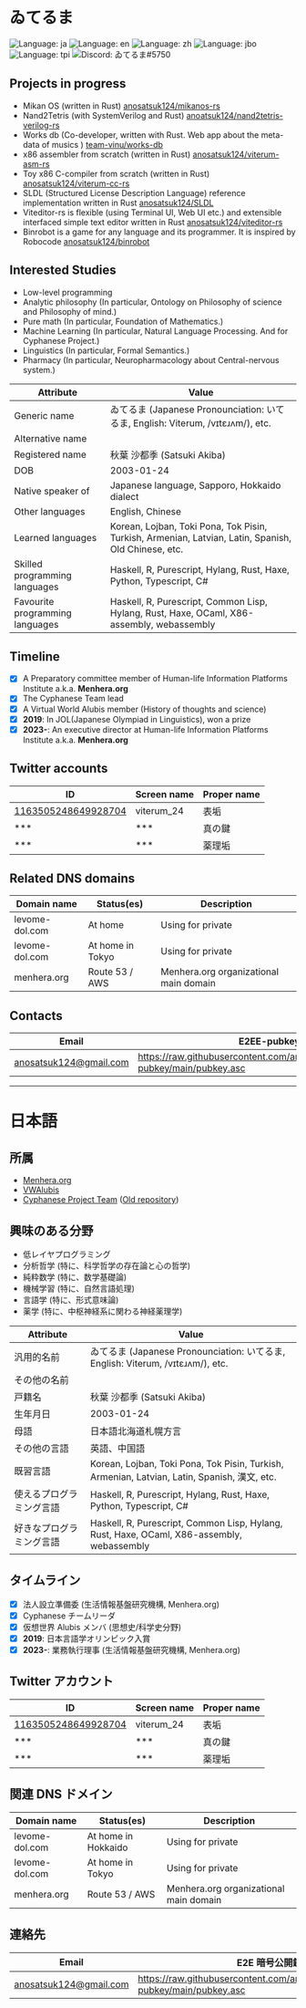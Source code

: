 # ゐてるま

![Language: ja](https://img.shields.io/badge/lang-ja-pink)
![Language: en](https://img.shields.io/badge/lang-en-purple)
![Language: zh](https://img.shields.io/badge/lang-zh-purple)
![Language: jbo](https://img.shields.io/badge/lang-jbo-purple)
![Language: tpi](https://img.shields.io/badge/lang-tpi-purple)
![Discord: ゐてるま#5750](https://img.shields.io/static/v1?label=Discord&message=ゐてるま%235750&color=ca97bf)

## Projects in progress

- Mikan OS (written in Rust) [anosatsuk124/mikanos-rs](https://github.com/anosatsuk124/mikanos-rs)
- Nand2Tetris (with SystemVerilog and Rust) [anoatsuk124/nand2tetris-verilog-rs](https://github.com/anosatsuk124/nand2tetris-verilog-rs)
- Works db (Co-developer, written with Rust. Web app about the meta-data of musics ) [team-vinu/works-db](https://github.com/team-vinu/works-db)
- x86 assembler from scratch (written in Rust) [anosatsuk124/viterum-asm-rs](https://github.com/anosatsuk124/viterum-asm-rs)
- Toy x86 C-compiler from scratch (written in Rust) [anosatsuk124/viterum-cc-rs](https://github.com/anosatsuk124/viterum-cc-rs)
- SLDL (Structured License Description Language) reference implementation written in Rust [anosatsuk124/SLDL](https://github.com/anosatsuk124/SLDL)
- Viteditor-rs is flexible (using Terminal UI, Web UI etc.) and extensible interfaced simple text editor written in Rust [anosatsuk124/viteditor-rs](https://github.com/anosatsuk124/viteditor-rs)
- Binrobot is a game for any language and its programmer. It is inspired by Robocode [anosatsuk124/binrobot](https://github.com/anosatsuk124/binrobot)

## Interested Studies

- Low-level programming
- Analytic philosophy (In particular, Ontology on Philosophy of science and Philosophy of mind.)
- Pure math (In particular, Foundation of Mathematics.)
- Machine Learning (In particular, Natural Language Processing. And for Cyphanese Project.)
- Linguistics (In particular, Formal Semantics.)
- Pharmacy (In particular, Neuropharmacology about Central-nervous system.)

| Attribute                       | Value                                                                                               |
| ------------------------------- | --------------------------------------------------------------------------------------------------- |
| Generic name                    | ゐてるま (Japanese Pronounciation: いてるま, English: Viterum, /vɪtɛɹʌm/), etc.                     |
| Alternative name                |                                                                                                     |
| Registered name                 | 秋葉 沙都季 (Satsuki Akiba)                                                                         |
| DOB                             | 2003-01-24                                                                                          |
| Native speaker of               | Japanese language, Sapporo, Hokkaido dialect                                                        |
| Other languages                 | English, Chinese                                                                                    |
| Learned languages               | Korean, Lojban, Toki Pona, Tok Pisin, Turkish, Armenian, Latvian, Latin, Spanish, Old Chinese, etc. |
| Skilled programming languages   | Haskell, R, Purescript, Hylang, Rust, Haxe, Python, Typescript, C#                                  |
| Favourite programming languages | Haskell, R, Purescript, Common Lisp, Hylang, Rust, Haxe, OCaml, X86-assembly, webassembly           |

## Timeline

- [x] A Preparatory committee member of Human-life Information Platforms Institute a.k.a. **Menhera.org**
- [x] The Cyphanese Team lead
- [x] A Virtual World Alubis member (History of thoughts and science)
- [x] **2019**: In JOL(Japanese Olympiad in Linguistics), won a prize
- [x] **2023-**: An executive director at Human-life Information Platforms Institute a.k.a. **Menhera.org**

## Twitter accounts

| ID                                                    | Screen name | Proper name |
| ----------------------------------------------------- | ----------- | ----------- |
| [1163505248649928704](https://twitter.com/viterum_24) | viterum_24  | 表垢        |
| \*\*\*                                                | \*\*\*      | 真の鍵      |
| \*\*\*                                                | \*\*\*      | 薬理垢      |

## Related DNS domains

| Domain name    | Status(es)       | Description                            |
| -------------- | ---------------- | -------------------------------------- |
| levome-dol.com | At home          | Using for private                      |
| levome-dol.com | At home in Tokyo | Using for private                      |
| menhera.org    | Route 53 / AWS   | Menhera.org organizational main domain |

## Contacts

| Email                    | E2EE-pubkey                                                                   |
| ------------------------ | ----------------------------------------------------------------------------- |
| <anosatsuk124@gmail.com> | https://raw.githubusercontent.com/anosatsuk124/Openpgp-pubkey/main/pubkey.asc |

---

# 日本語

## 所属

- [Menhera.org](https://www.menhera.org)
- [VWAlubis](https://pianists.github.io/PsMemoBlog/conworld/)
- [Cyphanese Project Team](https://github.com/anosatsuk124/Cyphanese) ([Old repository](https://github.com/anosatsuk124/Cyphanese-archived))

## 興味のある分野

- 低レイヤプログラミング
- 分析哲学 (特に、科学哲学の存在論と心の哲学)
- 純粋数学 (特に、数学基礎論)
- 機械学習 (特に、自然言語処理)
- 言語学 (特に、形式意味論)
- 薬学 (特に、中枢神経系に関わる神経薬理学)

| Attribute                | Value                                                                                        |
| ------------------------ | -------------------------------------------------------------------------------------------- |
| 汎用的名前               | ゐてるま (Japanese Pronounciation: いてるま, English: Viterum, /vɪtɛɹʌm/), etc.              |
| その他の名前             |                                                                                              |
| 戸籍名                   | 秋葉 沙都季 (Satsuki Akiba)                                                                  |
| 生年月日                 | 2003-01-24                                                                                   |
| 母語                     | 日本語北海道札幌方言                                                                         |
| その他の言語             | 英語、中国語                                                                                 |
| 既習言語                 | Korean, Lojban, Toki Pona, Tok Pisin, Turkish, Armenian, Latvian, Latin, Spanish, 漢文, etc. |
| 使えるプログラミング言語 | Haskell, R, Purescript, Hylang, Rust, Haxe, Python, Typescript, C#                           |
| 好きなプログラミング言語 | Haskell, R, Purescript, Common Lisp, Hylang, Rust, Haxe, OCaml, X86-assembly, webassembly    |

## タイムライン

- [x] 法人設立準備委 (生活情報基盤研究機構, Menhera.org)
- [x] Cyphanese チームリーダ
- [x] 仮想世界 Alubis メンバ (思想史/科学史分野)
- [x] **2019**: 日本言語学オリンピック入賞
- [x] **2023-**: 業務執行理事 (生活情報基盤研究機構, Menhera.org)

## Twitter アカウント

| ID                                                    | Screen name | Proper name |
| ----------------------------------------------------- | ----------- | ----------- |
| [1163505248649928704](https://twitter.com/viterum_24) | viterum_24  | 表垢        |
| \*\*\*                                                | \*\*\*      | 真の鍵      |
| \*\*\*                                                | \*\*\*      | 薬理垢      |

## 関連 DNS ドメイン

| Domain name    | Status(es)          | Description                            |
| -------------- | ------------------- | -------------------------------------- |
| levome-dol.com | At home in Hokkaido | Using for private                      |
| levome-dol.com | At home in Tokyo    | Using for private                      |
| menhera.org    | Route 53 / AWS      | Menhera.org organizational main domain |

## 連絡先

| Email                    | E2E 暗号公開鍵                                                                |
| ------------------------ | ----------------------------------------------------------------------------- |
| <anosatsuk124@gmail.com> | https://raw.githubusercontent.com/anosatsuk124/Openpgp-pubkey/main/pubkey.asc |
